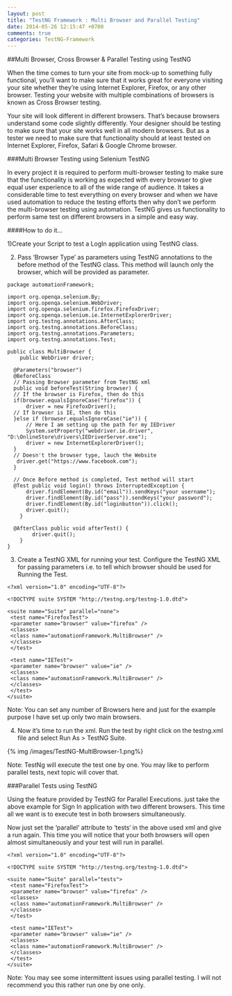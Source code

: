 ```yaml
---
layout: post
title: "TestNG Framework : Multi Browser and Parallel Testing"
date: 2014-05-26 12:15:47 +0700
comments: true
categories: TestNG-Framework
---
```


##Multi Browser, Cross Browser & Parallel Testing using TestNG

When the time comes to turn your site from mock-up to something fully functional, you’ll want to make sure that it works great for everyone visiting your site whether they’re using Internet Explorer, Firefox, or any other browser. Testing your website with multiple combinations of browsers is known as Cross Browser testing.

Your site will look different in different browsers. That’s because browsers understand some code slightly differently. Your designer should be testing to make sure that your site works well in all modern browsers. But as a tester we need to make sure that functionality should at least tested on Internet Explorer, Firefox, Safari & Google Chrome browser.

###Multi Browser Testing using Selenium TestNG

In every project it is required to perform multi-browser testing to make sure that the functionality is working as expected with every browser to give equal user experience to all of the wide range of audience. It takes a considerable time to test everything on every browser and when we have used automation to reduce the testing efforts then why don’t we perform the multi-browser testing using automation. TestNG gives us functionality to perform same test on different browsers in a simple and easy way.

####How to do it…

1)Create your Script to test a LogIn application using TestNG class.

2) Pass ‘Browser Type’ as parameters using TestNG annotations to the before method of the TestNG class. This method will launch only the browser, which will be provided as parameter.

```
package automationFramework;

import org.openqa.selenium.By;
import org.openqa.selenium.WebDriver;
import org.openqa.selenium.firefox.FirefoxDriver;
import org.openqa.selenium.ie.InternetExplorerDriver;
import org.testng.annotations.AfterClass;
import org.testng.annotations.BeforeClass;
import org.testng.annotations.Parameters;
import org.testng.annotations.Test;

public class MultiBrowser {
	public WebDriver driver;
  
  @Parameters("browser")
  @BeforeClass
  // Passing Browser parameter from TestNG xml
  public void beforeTest(String browser) {
  // If the browser is Firefox, then do this
  if(browser.equalsIgnoreCase("firefox")) {
	  driver = new FirefoxDriver();
  // If browser is IE, then do this	  
  }else if (browser.equalsIgnoreCase("ie")) { 
	  // Here I am setting up the path for my IEDriver
	  System.setProperty("webdriver.ie.driver", "D:\OnlineStore\drivers\IEDriverServer.exe");
	  driver = new InternetExplorerDriver();
  } 
  // Doesn't the browser type, lauch the Website
   driver.get("https://www.facebook.com");
  }
  
  // Once Before method is completed, Test method will start
  @Test public void login() throws InterruptedException {
      driver.findElement(By.id("email")).sendKeys("your username");
      driver.findElement(By.id("pass")).sendKeys("your password");
      driver.findElement(By.id("loginbutton")).click();
      driver.quit();
	}  

  @AfterClass public void afterTest() {
		driver.quit();
	}
}

```

3) Create a TestNG XML for running your test. Configure the TestNG XML for passing parameters i.e. to tell which browser should be used for Running the Test.

```
<?xml version="1.0" encoding="UTF-8"?>

<!DOCTYPE suite SYSTEM "http://testng.org/testng-1.0.dtd">

<suite name="Suite" parallel="none">
 <test name="FirefoxTest">
 <parameter name="browser" value="firefox" />
 <classes>
 <class name="automationFramework.MultiBrowser" />
 </classes>
 </test>

 <test name="IETest">
 <parameter name="browser" value="ie" />
 <classes>
 <class name="automationFramework.MultiBrowser" />
 </classes>
 </test>
</suite>

```

 Note: You can set any number of Browsers here and just for the example purpose I have set up only two main browsers.

4) Now it’s time to run the xml. Run the test by right click on the testng.xml file and select Run As > TestNG Suite.

{% img /images/TestNG-MultiBrowser-1.png%}

Note: TestNg will execute the test one by one. You may like to perform parallel tests, next topic will cover that.

###Parallel Tests using TestNG

Using the feature provided by TestNG for Parallel Executions. just take the above example for Sign In application with two different browsers. This time all we want is to execute test in both browsers simultaneously.

Now just set the ‘parallel‘ attribute to ‘tests‘ in the above used xml and give a run again. This time you will notice that your both browsers will open almost simultaneously and your test will run in parallel.

```
<?xml version="1.0" encoding="UTF-8"?>

<!DOCTYPE suite SYSTEM "http://testng.org/testng-1.0.dtd">

<suite name="Suite" parallel="tests">
 <test name="FirefoxTest">
 <parameter name="browser" value="firefox" />
 <classes>
 <class name="automationFramework.MultiBrowser" />
 </classes>
 </test>

 <test name="IETest">
 <parameter name="browser" value="ie" />
 <classes>
 <class name="automationFramework.MultiBrowser" />
 </classes>
 </test>
</suite>

```

Note: You may see some intermittent issues using parallel testing. I will not recommend you this rather run one by one only.
